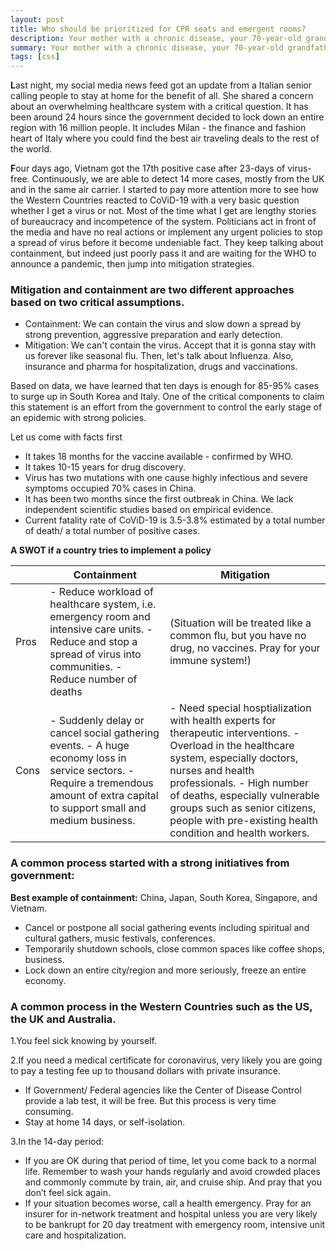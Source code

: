 ```yaml
---
layout: post
title: Who should be prioritized for CPR seats and emergent rooms?
description: Your mother with a chronic disease, your 70-year-old grandfather or your children?
summary: Your mother with a chronic disease, your 70-year-old grandfather or your children?
tags: [css]
---
```


**L**ast night, my social media news feed got an update from a Italian senior calling people to stay at home for the benefit of all. She shared a concern about an overwhelming healthcare system with a critical question. It has been around 24 hours since the government decided to lock down an entire region with 16 million people. It includes Milan - the finance and fashion heart of Italy where you could find the best air traveling deals to the rest of the world.


**F**our days ago, Vietnam got the 17th positive case after 23-days of virus-free. Continuously, we are able to detect 14 more cases, mostly from the UK and in the same air carrier. I started to pay more attention more to see how the Western Countries reacted to CoViD-19 with a very basic question whether I get a virus or not. Most of the time what I get are lengthy stories of bureaucracy and incompetence of the system. Politicians act in front of the media and have no real actions or implement any urgent policies to stop a spread of virus before it become undeniable fact. They keep talking about containment, but indeed just poorly pass it and are waiting for the WHO to announce a pandemic, then jump into mitigation strategies.

### Mitigation and containment are two different approaches based on two critical assumptions.
* Containment: We can contain the virus and slow down a spread by strong prevention, aggressive preparation and early detection.
* Mitigation: We can't contain the virus. Accept that it is gonna stay with us forever like seasonal flu. Then, let's talk about Influenza. Also, insurance and pharma for hospitalization, drugs and vaccinations.

Based on data, we have learned that ten days is enough for 85-95% cases to surge up in South Korea and Italy. One of the critical components to claim this statement is an effort from the government to control the early stage of an epidemic with strong policies.

Let us come with facts first
* It takes 18 months for the vaccine available - confirmed by WHO.
* It takes 10-15 years for drug discovery.
* Virus has two mutations with one cause highly infectious and severe symptoms occupied 70% cases in China.
* It has been two months since the first outbreak in China. We lack independent scientific studies based on empirical evidence.
* Current fatality rate of CoViD-19 is 3.5-3.8% estimated by a total number of death/ a total number of positive cases.

**A SWOT if a country tries to implement a policy**

|  | Containment | Mitigation |  
|------|------------------------------------------------------------------------------------------------------------------------------------------------------------------------------------|--------------------------------------------------------------------------------------------------------------------------------------------------------------------------------------------------------------------------------------------------------------------------------------------------------------------------|
| Pros | - Reduce workload of healthcare system, i.e. emergency room and intensive care units. - Reduce and stop a spread of virus into communities. - Reduce number of deaths |  (Situation will be treated like a common flu, but you have no drug, no vaccines. Pray for your immune system!) |
| Cons | - Suddenly delay or cancel social gathering events. - A huge economy loss in service sectors. - Require a tremendous amount of extra capital to support small and medium business. | - Need special hosptialization with health experts for therapeutic interventions. - Overload in the healthcare system, especially doctors, nurses and health professionals. - High number of deaths, especially vulnerable groups such as senior citizens, people with pre-existing health condition and health workers. |

### A common process started with a strong initiatives from government:

**Best example of containment:** China, Japan, South Korea, Singapore, and Vietnam.

* Cancel or postpone all social gathering events including spiritual and cultural gathers, music festivals, conferences.
* Temporarily shutdown schools, close common spaces like coffee shops, business.
* Lock down an entire city/region and more seriously, freeze an entire economy.

### A common process in the Western Countries such as the US, the UK and Australia.

1.You feel sick knowing by yourself.

2.If you need a medical certificate for coronavirus, very likely you are going to pay a testing fee up to thousand dollars with private insurance.
  * If Government/ Federal agencies like the Center of Disease Control provide a lab test, it will be free. But this process is very time consuming.
  * Stay at home 14 days, or self-isolation.

3.In the 14-day period:
  * If you are OK during that period of time, let you come back to a normal life. Remember to wash your hands regularly and avoid crowded places and commonly commute by train, air, and cruise ship. And pray that you don’t feel sick again.
  * If your situation becomes worse, call a health emergency. Pray for an insurer for in-network treatment and hospital unless you are very likely to be bankrupt for 20 day treatment with emergency room, intensive unit care and hospitalization.
